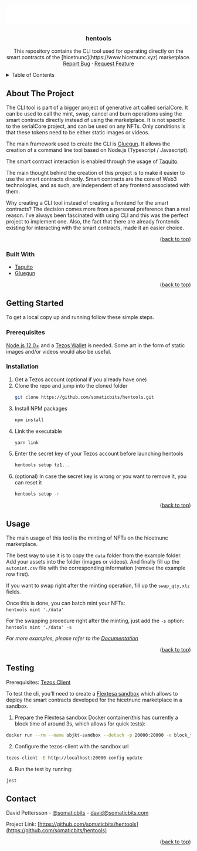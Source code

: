 <div id="top"></div>
<!--
*** Thanks for checking out the Best-README-Template. If you have a suggestion
*** that would make this better, please fork the repo and create a pull request
*** or simply open an issue with the tag "enhancement".
*** Don't forget to give the project a star!
*** Thanks again! Now go create something AMAZING! :D
-->

<!-- PROJECT LOGO -->
<br />
<div align="center">
  <a href="https://github.com/somaticbits/hentools">
    <img src="hentools.png" alt="Logo" width="553" height="56">
  </a>

<h3 align="center">hentools</h3>

  <p align="center">
    This repository contains the CLI tool used for operating directly on the smart contracts of the [hicetnunc](https://www.hicetnunc.xyz) marketplace.
    <br />
    <a href="https://github.com/somaticbits/hentools/issues">Report Bug</a>
    ·
    <a href="https://github.com/somaticbits/hentools/issues">Request Feature</a>
  </p>
</div>



<!-- TABLE OF CONTENTS -->
<details>
  <summary>Table of Contents</summary>
  <ol>
    <li>
      <a href="#about-the-project">About The Project</a>
      <ul>
        <li><a href="#built-with">Built With</a></li>
      </ul>
    </li>
    <li>
      <a href="#getting-started">Getting Started</a>
      <ul>
        <li><a href="#prerequisites">Prerequisites</a></li>
        <li><a href="#installation">Installation</a></li>
      </ul>
    </li>
    <li><a href="#usage">Usage</a></li>
    <li><a href="#contact">Contact</a></li>
  </ol>
</details>



<!-- ABOUT THE PROJECT -->
## About The Project

The CLI tool is part of a bigger project of generative art called serialCore. It can be used to call the mint, swap, cancel and burn operations using the smart contracts directly instead of using the marketplace. It is not specific to the serialCore project, and can be used on any NFTs. Only conditions is that these tokens need to be either static images or videos.

The main framework used to create the CLI is [Gluegun](https://github.com/infinitered/gluegun). It allows the creation of a command line tool based on Node.js (Typescript / Javascript).

The smart contract interaction is enabled through the usage of [Taquito](https://tezostaquito.io/).  

The main thought behind the creation of this project is to make it easier to use the smart contracts directly. Smart contracts are the core of Web3 technologies, and as such, are independent of any frontend associated with them.  

Why creating a CLI tool instead of creating a frontend for the smart contracts? The decision comes more from a personal preference than a real reason. I've always been fascinated with using CLI and this was the perfect project to implement one. Also, the fact that there are already frontends existing for interacting with the smart contracts, made it an easier choice.

<p align="right">(<a href="#top">back to top</a>)</p>


### Built With

* [Taquito](https://tezostaquito.io/)
* [Gluegun](https://github.com/infinitered/gluegun)

<p align="right">(<a href="#top">back to top</a>)</p>



<!-- GETTING STARTED -->
## Getting Started

To get a local copy up and running follow these simple steps.

### Prerequisites

[Node.js 12.0+](https://nodejs.org/en/) and a [Tezos Wallet](https://templewallet.com/) is needed. Some art in the form of static images and/or videos would also be useful.

### Installation

1. Get a Tezos account (optional if you already have one)
2. Clone the repo and jump into the cloned folder
   ```sh
   git clone https://github.com/somaticbits/hentools.git
   ```
3. Install NPM packages
   ```sh
   npm install
   ```
4. Link the executable
   ```sh
   yarn link
   ```
4. Enter the secret key of your Tezos account before launching hentools
   ```sh
   hentools setup tz1...
   ```
5. (optional) In case the secret key is wrong or you want to remove it, you can reset it
   ```sh
   hentools setup -r
   ```

<p align="right">(<a href="#top">back to top</a>)</p>



<!-- USAGE EXAMPLES -->
## Usage

The main usage of this tool is the minting of NFTs on the hicetnunc marketplace.  

The best way to use it is to copy the `data` folder from the example folder. Add your assets into the folder (images or videos). And finally fill up the `automint.csv` file with the corresponding information (remove the example row first).

If you want to swap right after the minting operation, fill up the `swap_qty,xtz` fields.

Once this is done, you can batch mint your NFTs:  
`hentools mint './data'`

For the swapping procedure right after the minting, just add the `-s` option:  
`hentools mint './data' -s`

_For more examples, please refer to the [Documentation](https://github.com/somaticbits/hentools/blob/master/docs/commands.md)_

<p align="right">(<a href="#top">back to top</a>)</p>

## Testing

Prerequisites: [Tezos Client](https://assets.tqtezos.com/docs/setup/1-tezos-client/)

To test the cli, you'll need to create a [Flextesa sandbox](https://tezos.gitlab.io/flextesa/) which allows to deploy the smart contracts developed for the hicetnunc marketplace in a sandbox.
1. Prepare the Flextesa sandbox Docker container(this has currently a block time of around 3s, which allows for quick tests):
```sh
docker run --rm --name objkt-sandbox --detach -p 20000:20000 -e block_time=3 oxheadalpha/flextesa:latest ithacabox start
```
2. Configure the tezos-client with the sandbox url
```sh
tezos-client -E http://localhost:20000 config update
```
4. Run the test by running:
```sh
jest
```

<!-- CONTACT -->
## Contact

David Pettersson - [@somaticbits](https://twitter.com/somaticbits) - david@somaticbits.com

Project Link: [https://github.com/somaticbits/hentools](https://github.com/somaticbits/hentools)

<p align="right">(<a href="#top">back to top</a>)</p>

<!-- MARKDOWN LINKS & IMAGES -->
<!-- https://www.markdownguide.org/basic-syntax/#reference-style-links -->
[contributors-shield]: https://img.shields.io/github/contributors/somaticbits/hentools.svg?style=for-the-badge
[contributors-url]: https://github.com/somaticbits/hentools/graphs/contributors
[forks-shield]: https://img.shields.io/github/forks/somaticbits/hentools.svg?style=for-the-badge
[forks-url]: https://github.com/somaticbits/hentools/network/members
[stars-shield]: https://img.shields.io/github/stars/somaticbits/hentools.svg?style=for-the-badge
[stars-url]: https://github.com/somaticbits/hentools/stargazers
[issues-shield]: https://img.shields.io/github/issues/somaticbits/hentools.svg?style=for-the-badge
[issues-url]: https://github.com/somaticbits/hentools/issues
[license-shield]: https://img.shields.io/github/license/somaticbits/hentools.svg?style=for-the-badge
[license-url]: https://github.com/somaticbits/hentools/blob/master/LICENSE.txt
[linkedin-shield]: https://img.shields.io/badge/-LinkedIn-black.svg?style=for-the-badge&logo=linkedin&colorB=555
[linkedin-url]: https://linkedin.com/in/linkedin_username
[product-screenshot]: images/screenshot.png
